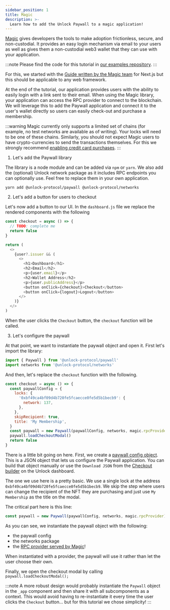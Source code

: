 ```yaml
---
sidebar_position: 1
title: Magic
description: >-
  Learn how to add the Unlock Paywall to a magic application!
---
```


[Magic](https://magic.link/) gives developers the tools to make adoption frictionless, secure, and non-custodial. It provides an easy login mechanism via email to your users as well as gives them a non-custodial web3 wallet that they can use with your application.

:::note
Please find the code for this tutorial in [our examples repository](https://github.com/unlock-protocol/examples/tree/main/paywall/magic).
:::

For this, we started with the [Guide written by the Magic team](https://vercel.com/guides/add-auth-to-nextjs-with-magic) for Next.js but this should be applicable to any web framework.

At the end of the tutorial, our application provides users with the ability to easily login with a link sent to their email. When using the Magic library, your application can access the RPC provider to connect to the blockchain. We will leverage this to add the Paywall application and connect it to the user's wallet directly so users can easily check-out and purchase a membership.

:::warning
Magic currently only supports a limited set of chains (for example, no test networks are available as of writing). Your locks will need to be one of these chains. Similarly, you should not expect Magic users to have crypto-currencies to send the transactions themselves. For this we strongly recommend [enabling credit card purchases](https://unlock-protocol.com/guides/enabling-credit-cards/).
:::

1. Let's add the Paywall library

The library is a node module and can be added via `npm` or `yarn`. We also add the (optional) Unlock network package as it includes RPC endpoints you can optionally use. Feel free to replace them in your own application.

```shell
yarn add @unlock-protocol/paywall @unlock-protocol/networks
```

2. Let's add a button for users to checkout

Let's now add a button to our UI. In the `dashboard.js` file we replace the rendered components with the following

```javascript
const checkout = async () => {
  // TODO: complete me
  return false
}

return (
  <>
    {user?.issuer && (
      <>
        <h1>Dashboard</h1>
        <h2>Email</h2>
        <p>{user.email}</p>
        <h2>Wallet Address</h2>
        <p>{user.publicAddress}</p>
        <button onClick={checkout}>Checkout</button>
        <button onClick={logout}>Logout</button>
      </>
    )}
  </>
)
```

When the user clicks the `Checkout` button, the `checkout` function will be called.

3. Let's configure the paywall

At that point, we want to instantiate the paywall object and open it. First let's import the library:

```javascript
import { Paywall } from '@unlock-protocol/paywall'
import networks from '@unlock-protocol/networks'
```

And then, let's replace the `checkout` function with the following.

```javascript
const checkout = async () => {
  const paywallConfig = {
    locks: {
      '0xbf49ca4bf09d4b720fe5fcaecce0fe5d5b1becb9': {
        network: 137,
      },
    },
    skipRecipient: true,
    title: 'My Membership',
  }
  const paywall = new Paywall(paywallConfig, networks, magic.rpcProvider)
  paywall.loadCheckoutModal()
  return false
}
```

There is a little bit going on here. First, we create a [paywall config object](../../../tools/paywall.md). This is a JSON object that lets us configure the Paywall application. You can build that object manually or use the `Download JSON` from the [Checkout builder](https://app.unlock-protocol.com/locks/checkout-url) on the Unlock dashboard.

The one we use here is a pretty basic. We use a single lock at the address `0xbf49ca4bf09d4b720fe5fcaecce0fe5d5b1becb9`. We skip the step where users can change the recipient of the NFT they are purchasing and just use `My Membership` as the title on the modal.

The critical part here is this line:

```javascript
const paywall = new Paywall(paywallConfig, networks, magic.rpcProvider)
```

As you can see, we instantiate the paywall object with the following:

- the paywall config
- the networks package
- the [RPC provider served by Magic](https://magic.link/docs/auth/blockchains/celo#use-magic-rpc-provider)!

When instantiated with a provider, the paywall will use it rather than let the user choose their own.

Finally, we open the checkout modal by calling `paywall.loadCheckoutModal();`

:::note
A more robust design would probably instantiate the `Paywall` object in the `_app` component and then share it with all subcomponents as a context. This would avoid having to re-instantiate it every time the user clicks the `Checkout` button... but for this tutorial we chose simplicity!
:::
